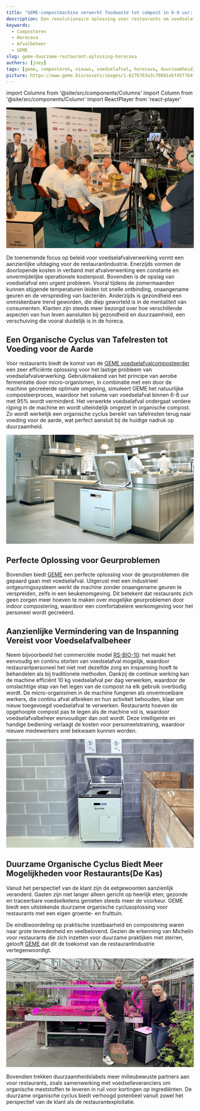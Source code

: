 ```yaml
---
title: "GEME-compostmachine verwerkt foodwaste tot compost in 6-8 uur: De revolutie in de afvalbeheer van restaurants"
description: Een revolutionaire oplossing voor restaurants om voedselafval binnen 6-8 uur om te zetten in bruikbare compost
keywords:
  - Composteren
  - Horecava
  - Afvalbeheer
  - GEME
slug: geme-duurzame-restaurant-oplossing-horecava
authors: [joey]
tags: [geme, composteren, nieuws, voedselafval, horecava, duurzaamheid]
picture: https://www.geme.bio/assets/images/1-6276763e3c70801ebf45f764f5daaf9b.png
---
```


<head>
    <meta charSet="utf-8" />
    <meta name="twitter:card" content="summary_large_image" />
    <meta data-rh="true" property="og:image" content="https://www.geme.bio/assets/images/1-6276763e3c70801ebf45f764f5daaf9b.png" />
    <meta data-rh="true" name="twitter:image" content="https://www.geme.bio/assets/images/1-6276763e3c70801ebf45f764f5daaf9b.png"/>
    <meta data-rh="true" property="og:url" content="https://www.geme.bio/assets/images/1-6276763e3c70801ebf45f764f5daaf9b.png"/>
    <meta data-rh="true" property="og:locale" content="en"/>
</head>

import Columns from '@site/src/components/Columns'
import Column from '@site/src/components/Column'
import ReactPlayer from 'react-player'

![GEME at Horecava](./img/1.png)

De toenemende focus op beleid voor voedselafvalverwerking vormt een aanzienlijke uitdaging voor de restaurantindustrie. Enerzijds vormen de doorlopende kosten in verband met afvalverwerking een constante en onvermijdelijke operationele kostenpost. Bovendien is de opslag van voedselafval een urgent probleem. Vooral tijdens de zomermaanden kunnen stijgende temperaturen leiden tot snelle ontbinding, onaangename geuren en de verspreiding van bacteriën. Anderzijds is gezondheid een onmiskenbare trend geworden, die diep geworteld is in de mentaliteit van consumenten. Klanten zijn steeds meer bezorgd over hoe verschillende aspecten van hun leven aansluiten bij gezondheid en duurzaamheid, een verschuiving die vooral duidelijk is in de horeca.

<!-- truncate -->

## Een Organische Cyclus van Tafelresten tot Voeding voor de Aarde

Voor restaurants biedt de komst van de [GEME voedselafvalcomposteerder](https://www.geme.bio/product/geme) een zeer efficiënte oplossing voor het lastige probleem van voedselafvalverwerking. Gebruikmakend van het principe van aerobe fermentatie door micro-organismen, in combinatie met een door de machine gecreëerde optimale omgeving, simuleert GEME het natuurlijke composteerproces, waardoor het volume van voedselafval binnen 6-8 uur met 95% wordt verminderd. Het verwerkte voedselafval ondergaat verdere rijping in de machine en wordt uiteindelijk omgezet in organische compost. Zo wordt werkelijk een organische cyclus bereikt van tafelresten terug naar voeding voor de aarde, wat perfect aansluit bij de huidige nadruk op duurzaamheid.

![GEME RS-BIO-10 for restaurant industrial](./img/img.png)


## Perfecte Oplossing voor Geurproblemen

Bovendien biedt [GEME](https://www.geme.bio/) een perfecte oplossing voor de geurproblemen die gepaard gaan met voedselafval. Uitgerust met een industrieel ontgeuringssysteem werkt de machine zonder onaangename geuren te verspreiden, zelfs in een keukenomgeving. Dit betekent dat restaurants zich geen zorgen meer hoeven te maken over mogelijke geurproblemen door indoor compostering, waardoor een comfortabelere werkomgeving voor het personeel wordt gecreëerd.

## Aanzienlijke Vermindering van de Inspanning Vereist voor Voedselafvalbeheer

Neem bijvoorbeeld het commerciële model [RS-BIO-10](https://www.geme.bio/industrial-equipments): het maakt het eenvoudig en continu storten van voedselafval mogelijk, waardoor restaurantpersoneel het niet met dezelfde zorg en inspanning hoeft te behandelen als bij traditionele methoden. Dankzij de continue werking kan de machine efficiënt 10 kg voedselafval per dag verwerken, waardoor de omslachtige stap van het legen van de compost na elk gebruik overbodig wordt. De micro-organismen in de machine fungeren als onvermoeibare werkers, die continu afval afbreken en hun activiteit behouden, klaar om nieuw toegevoegd voedselafval te verwerken. Restaurants hoeven de opgehoopte compost pas te legen als de machine vol is, waardoor voedselafvalbeheer eenvoudiger dan ooit wordt. Deze intelligente en handige bediening verlaagt de kosten voor personeelstraining, waardoor nieuwe medewerkers snel bekwaam kunnen worden.

![GEME RS-BIO-10 for restaurant industrial](./img/img_1.png)


## Duurzame Organische Cyclus Biedt Meer Mogelijkheden voor Restaurants(De Kas)

Vanuit het perspectief van de klant zijn de eetgewoonten aanzienlijk veranderd. Gasten zijn niet langer alleen gericht op heerlijk eten; gezonde en traceerbare voedselketens genieten steeds meer de voorkeur. GEME biedt een uitstekende duurzame organische cyclusoplossing voor restaurants met een eigen groente- en fruittuin.

De eindbeoordeling op praktische inzetbaarheid en compostering waren naar grote tevredenheid en veelbelovend. Gezien de erkenning van Michelin voor restaurants die zich inzetten voor duurzame praktijken met sterren, gelooft [GEME](https://www.geme.bio/about) dat dit de toekomst van de restaurantindustrie vertegenwoordigt.

![GEME Composter in restaurant DE Kas](./img/img_2.png)

Bovendien trekken duurzaamheidslabels meer milieubewuste partners aan voor restaurants, zoals samenwerking met voedselleveranciers om organische meststoffen te leveren in ruil voor kortingen op ingrediënten. De duurzame organische cyclus biedt verhoogd potentieel vanuit zowel het perspectief van de klant als de restaurantexploitatie.


